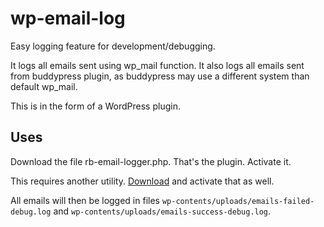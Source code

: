 # wp-email-log
Easy logging feature for development/debugging.

It logs all emails sent using wp_mail function.
It also logs all emails sent from buddypress plugin, as buddypress may use a different system than default wp_mail.

This is in the form of a WordPress plugin.

## Uses
Download the file rb-email-logger.php. That's the plugin. Activate it.

This requires another utility. [Download](https://bulldogjob.com/news/) and activate that as well.

All emails will then be logged in files `wp-contents/uploads/emails-failed-debug.log` and `wp-contents/uploads/emails-success-debug.log`.